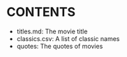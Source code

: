 # CONTENTS

* titles.md: The movie title
* classics.csv: A list of classic names
* quotes: The quotes of movies
